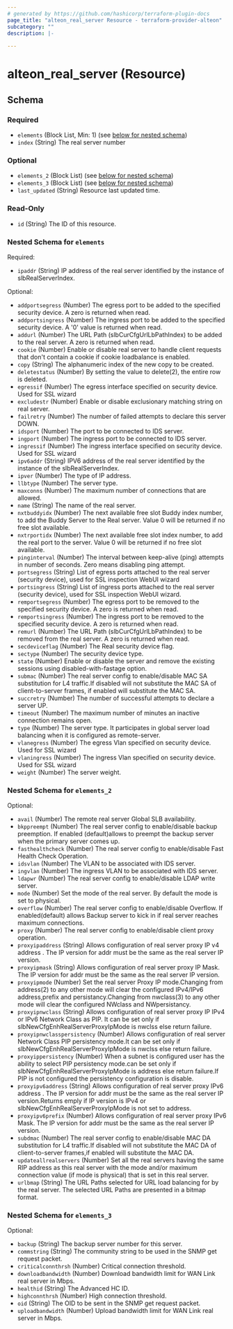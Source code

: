 ```yaml
---
# generated by https://github.com/hashicorp/terraform-plugin-docs
page_title: "alteon_real_server Resource - terraform-provider-alteon"
subcategory: ""
description: |-
  
---
```


# alteon_real_server (Resource)





<!-- schema generated by tfplugindocs -->
## Schema

### Required

- `elements` (Block List, Min: 1) (see [below for nested schema](#nestedblock--elements))
- `index` (String) The real server number

### Optional

- `elements_2` (Block List) (see [below for nested schema](#nestedblock--elements_2))
- `elements_3` (Block List) (see [below for nested schema](#nestedblock--elements_3))
- `last_updated` (String) Resource last updated time.

### Read-Only

- `id` (String) The ID of this resource.

<a id="nestedblock--elements"></a>
### Nested Schema for `elements`

Required:

- `ipaddr` (String) IP address of the real server identified by the instance of slbRealServerIndex.

Optional:

- `addportsegress` (Number) The egress port to be added to the specified security device. A zero is returned when read.
- `addportsingress` (Number) The ingress port to be added to the specified security device. A '0' value is returned when read.
- `addurl` (Number) The URL Path (slbCurCfgUrlLbPathIndex) to be added to the real server. A zero is returned when read.
- `cookie` (Number) Enable or disable real server to handle client requests that don't contain a cookie if cookie loadbalance is enabled.
- `copy` (String) The alphanumeric index of the new copy to be created.
- `deletestatus` (Number) By setting the value to delete(2), the entire row is deleted.
- `egressif` (Number) The egress interface specified on security device. Used for SSL wizard
- `excludestr` (Number) Enable or disable exclusionary matching string on real server.
- `failretry` (Number) The number of failed attempts to declare this server DOWN.
- `idsport` (Number) The port to be connected to IDS server.
- `ingport` (Number) The ingress port to be connected to IDS server.
- `ingressif` (Number) The ingress interface specified on security device. Used for SSL wizard
- `ipv6addr` (String) IPV6 address of the real server identified by the instance of the slbRealServerIndex.
- `ipver` (Number) The type of IP address.
- `llbtype` (Number) The server type.
- `maxconns` (Number) The maximum number of connections that are allowed.
- `name` (String) The name of the real server.
- `nxtbuddyidx` (Number) The next available free slot Buddy index number, to add the Buddy Server to the Real server. Value 0 will be returned if no free slot available.
- `nxtrportidx` (Number) The next available free slot index number, to add the real port to the server. Value 0 will be returned if no free slot available.
- `pinginterval` (Number) The interval between keep-alive (ping) attempts in number of seconds. Zero means disabling ping attempt.
- `portsegress` (String) List of egress ports attached to the real server (security device), used for SSL inspection WebUI wizard
- `portsingress` (String) List of ingress ports attached to the real server (security device), used for SSL inspection WebUI wizard.
- `remportsegress` (Number) The egress port to be removed to the specified security device. A zero is returned when read.
- `remportsingress` (Number) The ingress port to be removed to the specified security device. A zero is returned when read.
- `remurl` (Number) The URL Path (slbCurCfgUrlLbPathIndex) to be removed from the real server. A zero is returned when read.
- `secdeviceflag` (Number) The Real security device flag.
- `sectype` (Number) The security device type.
- `state` (Number) Enable or disable the server and remove the existing sessions using disabled-with-fastage option.
- `submac` (Number) The real server config to enable/disable MAC SA substitution for L4 traffic.If disabled will not substitute the MAC SA of client-to-server frames, if enabled will substitute the MAC SA.
- `succretry` (Number) The number of successful attempts to declare a server UP.
- `timeout` (Number) The maximum number of minutes an inactive connection remains open.
- `type` (Number) The server type. It participates in global server load balancing when it is configured as remote-server.
- `vlanegress` (Number) The egress Vlan specified on security device. Used for SSL wizard
- `vlaningress` (Number) The ingress Vlan specified on security device. Used for SSL wizard
- `weight` (Number) The server weight.


<a id="nestedblock--elements_2"></a>
### Nested Schema for `elements_2`

Optional:

- `avail` (Number) The remote real server Global SLB availability.
- `bkppreempt` (Number) The real server config to enable/disable backup preemption. If enabled (default)allows to preempt the backup server when the primary server comes up.
- `fasthealthcheck` (Number) The real server config to enable/disable Fast Health Check Operation.
- `idsvlan` (Number) The VLAN to be associated with IDS server.
- `ingvlan` (Number) The ingress VLAN to be associated with IDS server.
- `ldapwr` (Number) The real server config to enable/disable LDAP write server.
- `mode` (Number) Set the mode of the real server. By default the mode is set to physical.
- `overflow` (Number) The real server config to enable/disable Overflow. If enabled(default) allows Backup server to kick in if real server reaches maximum connections.
- `proxy` (Number) The real server config to enable/disable client proxy operation.
- `proxyipaddress` (String) Allows configuration of real server proxy IP v4 address . The IP version for addr must be the same as the real server IP version.
- `proxyipmask` (String) Allows configuration of real server proxy IP Mask. The IP version for addr must be the same as the real server IP version.
- `proxyipmode` (Number) Set the real server Proxy IP mode.Changing from address(2) to any other mode will clear the configured IPv4/IPv6 address,prefix and persistancy.Changing from nwclass(3) to any other mode will clear the configured NWclass and NWpersistancy.
- `proxyipnwclass` (String) Allows configuration of real server proxy IP IPv4 or IPv6 Network Class as PIP. It can be set only if slbNewCfgEnhRealServerProxyIpMode is nwclss else return failure.
- `proxyipnwclasspersistency` (Number) Allows configuration of real server Network Class PIP persistency mode.It can be set only if slbNewCfgEnhRealServerProxyIpMode is nwclss else return failure.
- `proxyippersistency` (Number) When a subnet is configured user has the ability to select PIP persistency mode.can be set only if slbNewCfgEnhRealServerProxyIpMode is address else return failure.If PIP is not configured the persistency configuration is disable.
- `proxyipv6address` (String) Allows configuration of real server proxy IPv6 address . The IP version for addr must be the same as the real server IP version.Returns emply if IP version is IPv4 or slbNewCfgEnhRealServerProxyIpMode is not set to address.
- `proxyipv6prefix` (Number) Allows configuration of real server proxy IPv6 Mask. The IP version for addr must be the same as the real server IP version.
- `subdmac` (Number) The real server config to enable/disable MAC DA substitution for L4 traffic.If disabled will not substitute the MAC DA of client-to-server frames,if enabled will substitute the MAC DA.
- `updateallrealservers` (Number) Set all the real servers having the same RIP address as this real server with the mode and/or maximum connection value (if mode is physical) that is set in this real server.
- `urlbmap` (String) The URL Paths selected for URL load balancing for by the real server. The selected URL Paths are presented in a bitmap format.


<a id="nestedblock--elements_3"></a>
### Nested Schema for `elements_3`

Optional:

- `backup` (String) The backup server number for this server.
- `commstring` (String) The community string to be used in the SNMP get request packet.
- `criticalconnthrsh` (Number) Critical connection threshold.
- `downloadbandwidth` (Number) Download bandwidth limit for WAN Link real server in Mbps.
- `healthid` (String) The Advanced HC ID.
- `highconnthrsh` (Number) High connection threshold.
- `oid` (String) The OID to be sent in the SNMP get request packet.
- `uploadbandwidth` (Number) Upload bandwidth limit for WAN Link real server in Mbps.
